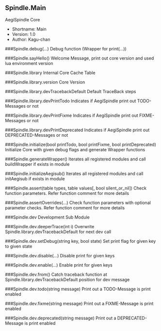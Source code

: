 Spindle.Main
------------
AegiSpindle Core

* Shortname: Main
* Version: 1.0
* Author: Kagu-chan

###Spindle.debug(...)
Debug function (Wrapper for print(...))

###Spindle.sayHello()
Welcome Message, print out core version and used lua environment version

###Spindle.library
Internal Core Cache Table

###Spindle.library.version
Core Version

###Spindle.library.devTracebackDefault
Default TraceBack steps

###Spindle.library.devPrintTodo
Indicates if AegiSpindle print out TODO-Messages or not

###Spindle.library.devPrintFixme
Indicates if AegiSpindle print out FIXME-Messages or not

###Spindle.library.devPrintDeprecated
Indicates if AegiSpindle print out DEPRECATED-Messages or not

###Spindle.initialize(bool printTodo, bool printFixme, bool printDeprecated)
Initialize Core with given debug flags and generate Wrapper functions

###Spindle.generateWrapper()
Iterates all registered modules and call buildWrapper if exists in module

###Spindle.initializeAegisub()
Iterates all registered modules and call initAegisub if exists in module

###Spindle.assert(table types, table values[, bool silent_or_nil])
Check function parameters. Refer function comment for more details

###Spindle.assertOverrides(...)
Check function parameters with optional parameter checks. Refer function comment for more details

###Spindle.dev
Development Sub Module

###Spindle.dev.deeperTrace(int i)
Overwrite Spindle.library.devTracebackDefault for next dev call

###Spindle.dev.setDebug(string key, bool state)
Set print flag for given key to given state

###Spindle.dev.disable(...)
Disable print for given keys

###Spindle.dev.enable(...)
Enable print for given keys

###Spindle.dev.from()
Catch traceback function at Spindle.library.devTracebackDefault position for dev message

###Spindle.dev.todo(string message)
Print out a TODO-Message is print enabled

###Spindle.dev.fixme(string message)
Print out a FIXME-Message is print enabled

###Spindle.dev.deprecated(string message)
Print out a DEPRECATED-Message is print enabled
